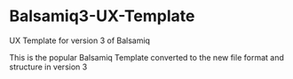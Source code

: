 # Balsamiq3-UX-Template
UX Template for version 3 of Balsamiq

This is the popular Balsamiq Template converted to the new file format and structure in version 3
